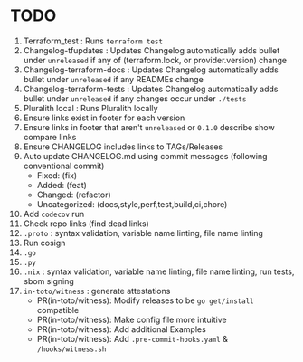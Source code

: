 # TODO

1. Terraform_test : Runs `terraform test`
2. Changelog-tfupdates : Updates Changelog automatically adds bullet under `unreleased` if any of (terraform.lock, or provider.version) change
3. Changelog-terraform-docs : Updates Changelog automatically adds bullet under `unreleased` if any READMEs change
4. Changelog-terraform-tests : Updates Changelog automatically adds bullet under `unreleased` if any changes occur under `./tests`
5. Pluralith local : Runs Pluralith locally
6. Ensure links exist in footer for each version
7. Ensure links in footer that aren't `unreleased` or `0.1.0` describe show compare links
8. Ensure CHANGELOG includes links to TAGs/Releases
9. Auto update CHANGELOG.md using commit messages (following conventional commit)
    - Fixed: (fix)
    - Added: (feat)
    - Changed: (refactor)
    - Uncategorized: (docs,style,perf,test,build,ci,chore)
10. Add `codecov` run
11. Check repo links (find dead links)
12. `.proto` : syntax validation, variable name linting, file name linting
13. Run cosign
14. `.go`
15. `.py`
16. `.nix` : syntax validation, variable name linting, file name linting, run tests, sbom signing
17. `in-toto/witness` : generate attestations
    - PR(in-toto/witness): Modify releases to be `go get/install` compatible
    - PR(in-toto/witness): Make config file more intuitive
    - PR(in-toto/witness): Add additional Examples
    - PR(in-toto/witness): Add `.pre-commit-hooks.yaml` & `/hooks/witness.sh`

